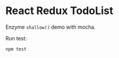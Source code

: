 React Redux TodoList
====================

Enzyme `shallow()` demo with mocha.

Run test:

```
npm test
```
